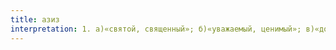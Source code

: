```yaml
---
title: азиз
interpretation: 1. а)«святой, священный»; б)«уважаемый, ценимый»; в)«дорогой»; 2. ИЛМ
---
```


